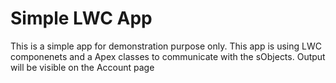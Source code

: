 # Simple LWC App

This is a simple app for demonstration purpose only. This app is using LWC componenets and a Apex classes to communicate with the sObjects.
Output will be visible on the Account page

